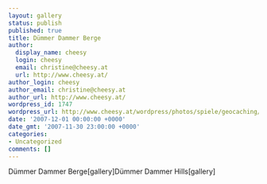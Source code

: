 ```yaml
---
layout: gallery
status: publish
published: true
title: Dümmer Dammer Berge
author:
  display_name: cheesy
  login: cheesy
  email: christine@cheesy.at
  url: http://www.cheesy.at/
author_login: cheesy
author_email: christine@cheesy.at
author_url: http://www.cheesy.at/
wordpress_id: 1747
wordpress_url: http://www.cheesy.at/wordpress/photos/spiele/geocaching/x2007/duemmer-dammer-berge/
date: '2007-12-01 00:00:00 +0000'
date_gmt: '2007-11-30 23:00:00 +0000'
categories:
- Uncategorized
comments: []
---
```

<!--:de-->Dümmer Dammer Berge[gallery]<!--:--><!--:en-->Dümmer Dammer Hills[gallery]<!--:-->
